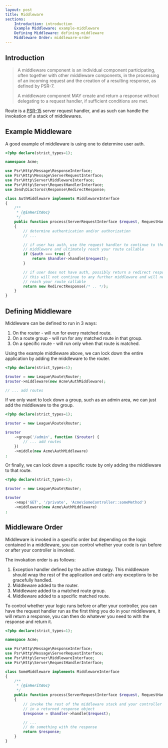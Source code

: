 ```yaml
---
layout: post
title: Middleware
sections:
    Introduction: introduction
    Example Middleware: example-middleware
    Defining Middleware: defining-middleware
    Middleware Order: middleware-order
---
```

## Introduction

> A middleware component is an individual component participating, often together
> with other middleware components, in the processing of an incoming request and
> the creation of a resulting response, as defined by PSR-7.
>
> A middleware component MAY create and return a response without delegating to
> a request handler, if sufficient conditions are met.

Route is a [PSR-15](https://www.php-fig.org/psr/psr-15/) server request handler, and as such can handle the invokation of a stack of middlewares.

## Example Middleware

A good example of middleware is using one to determine user auth.

~~~php
<?php declare(strict_types=1);

namespace Acme;

use Psr\Http\Message\ResponseInterface;
use Psr\Http\Message\ServerRequestInterface;
use Psr\Http\Server\MiddlewareInterface;
use Psr\Http\Server\RequestHandlerInterface;
use Zend\Diactoros\Response\RedirectResponse;

class AuthMiddleware implements MiddlewareInterface
{
    /**
     * {@inheritdoc}
     */
    public function process(ServerRequestInterface $request, RequestHandlerInterface $handler) : ResponseInterface
    {
        // determine authentication and/or authorization
        // ...

        // if user has auth, use the request handler to continue to the next
        // middleware and ultimately reach your route callable
        if ($auth === true) {
            return $handler->handle($request);
        }

        // if user does not have auth, possibly return a redirect response,
        // this will not continue to any further middleware and will never
        // reach your route callable
        return new RedirectResponse(/* .. */);
    }
}
~~~

## Defining Middleware

Middleware can be defined to run in 3 ways:

1. On the router - will run for every matched route.
2. On a route group - will run for any matched route in that group.
3. On a specific route - will run only when that route is matched.

Using the example middleware above, we can lock down the entire application by adding the middleware to the router.

~~~php
<?php declare(strict_types=1);

$router = new League\Route\Router;
$router->middleware(new Acme\AuthMiddleware);

// ... add routes
~~~

If we only want to lock down a group, such as an admin area, we can just add the middleware to the group.

~~~php
<?php declare(strict_types=1);

$router = new League\Route\Router;

$router
    ->group('/admin', function ($router) {
        // ... add routes
    })
    ->middle(new Acme\AuthMiddleware)
;
~~~

Or finally, we can lock down a specific route by only adding the middleware to that route.

~~~php
<?php declare(strict_types=1);

$router = new League\Route\Router;

$router
    ->map('GET', '/private', 'Acme\SomeController::someMethod')
    ->middleware(new Acme\AuthMiddleware)
;
~~~

## Middleware Order

Middleware is invoked in a specific order but depending on the logic contained in a middleware, you can control whether your code is run before or after your controller is invoked.

The invokation order is as follows:

1. Exception handler defined by the active strategy. This middleware should wrap the rest of the application and catch any exceptions to be gracefully handled.
2. Middleware added to the router.
3. Middleware added to a matched route group.
4. Middleware added to a specific matched route.

To control whether your logic runs before or after your controller, you can have the request handler run as the first thing you do in your middleware, it will return a response, you can then do whatever you need to with the response and return it.

~~~php
<?php declare(strict_types=1);

namespace Acme;

use Psr\Http\Message\ResponseInterface;
use Psr\Http\Message\ServerRequestInterface;
use Psr\Http\Server\MiddlewareInterface;
use Psr\Http\Server\RequestHandlerInterface;

class SomeMiddleware implements MiddlewareInterface
{
    /**
     * {@inheritdoc}
     */
    public function process(ServerRequestInterface $request, RequestHandlerInterface $handler) : ResponseInterface
    {
        // invoke the rest of the middleware stack and your controller resulting
        // in a returned response object
        $response = $handler->handle($request);

        // ...
        // do something with the response
        return $response;
    }
}
~~~

